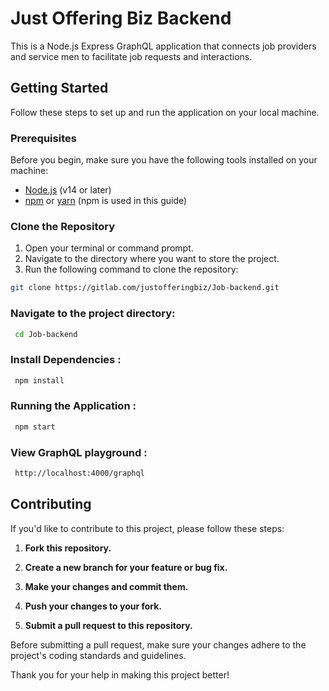 # Just Offering Biz Backend

This is a Node.js Express GraphQL application that connects job providers and service men to facilitate job requests and interactions.

## Getting Started

Follow these steps to set up and run the application on your local machine.

### Prerequisites

Before you begin, make sure you have the following tools installed on your machine:

- [Node.js](https://nodejs.org/) (v14 or later)
- [npm](https://www.npmjs.com/) or [yarn](https://yarnpkg.com/) (npm is used in this guide)

### Clone the Repository

1. Open your terminal or command prompt.
2. Navigate to the directory where you want to store the project.
3. Run the following command to clone the repository:

```bash
git clone https://gitlab.com/justofferingbiz/Job-backend.git
```

### Navigate to the project directory:

```bash
 cd Job-backend
```

### Install Dependencies :

```bash
 npm install
 ```


### Running the Application :

```bash
 npm start
 ```

 ### View GraphQL playground :

```bash
 http://localhost:4000/graphql
 ```

## Contributing

If you'd like to contribute to this project, please follow these steps:

1. **Fork this repository.**

2. **Create a new branch for your feature or bug fix.**

3. **Make your changes and commit them.**

4. **Push your changes to your fork.**

5. **Submit a pull request to this repository.**

Before submitting a pull request, make sure your changes adhere to the project's coding standards and guidelines. 

Thank you for your help in making this project better!


